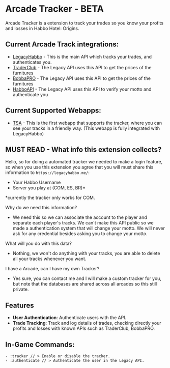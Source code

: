 # Arcade Tracker - BETA

Arcade Tracker is a extension to track your trades so you know your profits and losses in Habbo Hotel: Origins.

## Current Arcade Track integrations:
- [LegacyHabbo](https://legacyhabbo.me/) - This is the main API which tracks your trades, and authenticates you.
- [TraderClub](https://traderclub.com.br/) - The Legacy API uses this API to get the prices of the furnitures
- [BobbaPRO](https://bobba.pro/) - The Legacy API uses this API to get the prices of the furnitures
- [HabboAPI](https://origins.habbo.com/api/public/users?name={USERNAME}) - The Legacy API uses this API to verify your motto and authenticate you

## Current Supported Webapps:
- [TSA](https://tsarcade.com/) - This is the first webapp that supports the tracker, where you can see your tracks in a friendly way. (This webapp is fully integrated with LegacyHabbo)

## MUST READ - What info this extension collects?
Hello, so for doing a automated tracker we needed to make a login feature, so when you use this extension you
agree that you will must share this information to `https://legacyhabbo.me/`:
- Your Habbo Username
- Server you play at (COM, ES, BR)*

*currently the tracker only works for COM.

Why do we need this information?
- We need this so we can associate the account to the player and separate each player's tracks. We can't make this API public so we made a authentication system that will change your motto. We will never ask for any credential besides asking you to change your motto.

What will you do with this data?
- Nothing, we won't do anything with your tracks, you are able to delete all your tracks whenever you want.

I have a Arcade, can I have my own Tracker?
- Yes sure, you can contact me and I will make a custom tracker for you, but note that the databases are shared across all arcades so this still private.

## Features

- **User Authentication**: Authenticate users with the API.
- **Trade Tracking**: Track and log details of trades, checking directly your profits and losses with known APIs such as TraderClub, BobbaPRO.


## **In-Game Commands**:
    - :tracker // > Enable or disable the tracker.
    - :authenticate // > Authenticate the user in the Legacy API.